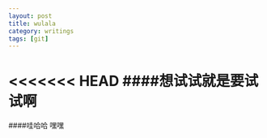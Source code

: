 ```yaml
---
layout: post
title: wulala
category: writings
tags: [git]
---
```


<<<<<<< HEAD
####想试试就是要试试啊
=======
####哇哈哈 嘿嘿
>>>>>>> 
